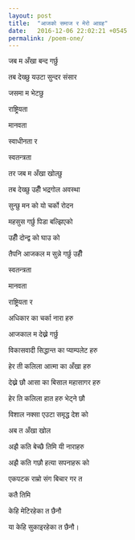 ```yaml
---
layout: post
title:  "आजको समाज र मेरो आग्रह"
date:   2016-12-06 22:02:21 +0545
permalink: /poem-one/
---
```

जब म अँखा बन्द गर्छु

तब देख्छु यउटा सुन्दर संसार

जसमा म भेटछु

राष्ट्रियता

मानवता

स्वाधीनता र

स्वतन्त्रता



तर जब म अँखा खोल्छु

तब देख्छु उहीँ भद्रगोल अवस्था

सुन्छु मन को यो चर्को रोदन

महसुस गर्छु पिडा बल्झिएको

उहीँ दोन्द्व को घाउ को



तैपनि आजकल म सुन्ने गर्छु उहीँ

स्वतन्त्रता

मानवता

राष्ट्रियता र

अधिकार का चर्का नारा हरु

आजकाल म देख्ने गर्छु

विकासवादी सिद्धान्त का प्याम्पलेट हरु



हेर ती कलिला आत्मा का अँखा हरु

देख्ने छौ आ‌सा का बिसाल महासागर हरु

हेर ति कलिला हात हरु भेट्ने छौ

विशाल नक्सा एउटा समृद्ध देश को



अब त अँखा खोल

अझै कति बेच्छै तिमि यी नाराहरु

अझै कति गछौ हत्या सपनाहरू को



एकपटक राम्रो संग बिचार गर त

कतै तिमि

केहि मेटिरहेका त छैनौ

या केहि सुकाइरहेका त छैनौ।


